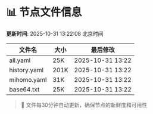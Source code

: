 # 📊 节点文件信息

**更新时间**: 2025-10-31 13:22:08 北京时间

| 文件名 | 大小 | 最后修改 |
|--------|------|----------|
| all.yaml | 25K | 2025-10-31 13:22 |
| history.yaml | 201K | 2025-10-31 13:22 |
| mihomo.yaml | 31K | 2025-10-31 13:22 |
| base64.txt | 25K | 2025-10-31 13:22 |

> 🔄 文件每30分钟自动更新，确保节点的新鲜度和可用性
